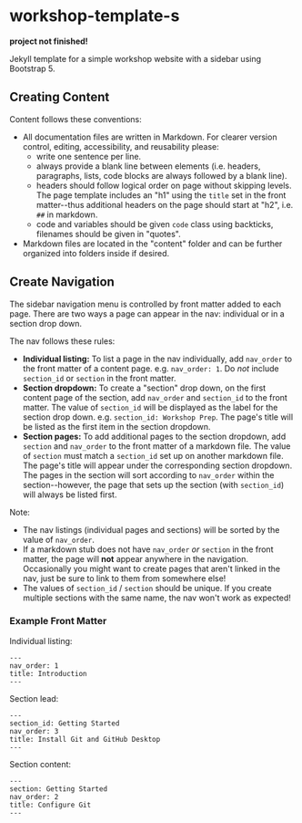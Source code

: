 # workshop-template-s

**project not finished!**

Jekyll template for a simple workshop website with a sidebar using Bootstrap 5.

## Creating Content

Content follows these conventions:

- All documentation files are written in Markdown. For clearer version control, editing, accessibility, and reusability please:
    - write one sentence per line.
    - always provide a blank line between elements (i.e. headers, paragraphs, lists, code blocks are always followed by a blank line).
    - headers should follow logical order on page without skipping levels. The page template includes an "h1" using the `title` set in the front matter--thus additional headers on the page should start at "h2", i.e. `##` in markdown.
    - code and variables should be given `code` class using backticks, filenames should be given in "quotes".
- Markdown files are located in the "content" folder and can be further organized into folders inside if desired.

## Create Navigation 

The sidebar navigation menu is controlled by front matter added to each page. 
There are two ways a page can appear in the nav: individual or in a section drop down.

The nav follows these rules:

- **Individual listing:** To list a page in the nav individually, add `nav_order` to the front matter of a content page. e.g. `nav_order: 1`. Do *not* include `section_id` or `section` in the front matter.
- **Section dropdown:** To create a "section" drop down, on the first content page of the section, add `nav_order` and `section_id` to the front matter. The value of `section_id` will be displayed as the label for the section drop down. e.g. `section_id: Workshop Prep`. The page's title will be listed as the first item in the section dropdown.
- **Section pages:** To add additional pages to the section dropdown, add `section` and `nav_order` to the front matter of a markdown file. The value of `section` must match a `section_id` set up on another markdown file. The page's title will appear under the corresponding section dropdown. The pages in the section will sort according to `nav_order` within the section--however, the page that sets up the section (with `section_id`) will always be listed first. 

Note: 

- The nav listings (individual pages and sections) will be sorted by the value of `nav_order`.
- If a markdown stub does not have `nav_order` *or* `section` in the front matter, the page will **not** appear anywhere in the navigation. Occasionally you might want to create pages that aren't linked in the nav, just be sure to link to them from somewhere else!
- The values of `section_id` / `section` should be unique. If you create multiple sections with the same name, the nav won't work as expected!


### Example Front Matter

Individual listing:

```
---
nav_order: 1
title: Introduction
---
```

Section lead:

```
---
section_id: Getting Started
nav_order: 3
title: Install Git and GitHub Desktop
---
```

Section content:

```
---
section: Getting Started
nav_order: 2
title: Configure Git
---
```
